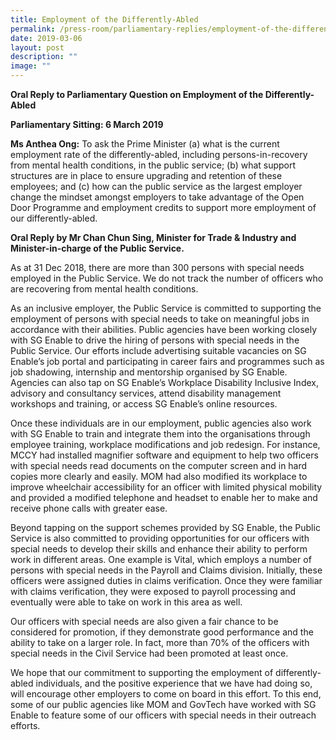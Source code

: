 ```yaml
---
title: Employment of the Differently‑Abled
permalink: /press-room/parliamentary-replies/employment-of-the-differently-abled/
date: 2019-03-06
layout: post
description: ""
image: ""
---
```


**Oral Reply to Parliamentary Question on Employment of the Differently-Abled**
  
**Parliamentary Sitting: 6 March 2019**
  
**Ms Anthea Ong:** To ask the Prime Minister (a) what is the current employment rate of the differently-abled, including persons-in-recovery from mental health conditions, in the public service; (b) what support structures are in place to ensure upgrading and retention of these employees; and (c) how can the public service as the largest employer change the mindset amongst employers to take advantage of the Open Door Programme and employment credits to support more employment of our differently-abled.   

**Oral Reply by Mr Chan Chun Sing, Minister for Trade & Industry and Minister-in-charge of the Public Service.**
  
As at 31 Dec 2018, there are more than 300 persons with special needs employed in the Public Service. We do not track the number of officers who are recovering from mental health conditions.   
  
As an inclusive employer, the Public Service is committed to supporting the employment of persons with special needs to take on meaningful jobs in accordance with their abilities. Public agencies have been working closely with SG Enable to drive the hiring of persons with special needs in the Public Service. Our efforts include advertising suitable vacancies on SG Enable’s job portal and participating in career fairs and programmes such as job shadowing, internship and mentorship organised by SG Enable. Agencies can also tap on SG Enable’s Workplace Disability Inclusive Index, advisory and consultancy services, attend disability management workshops and training, or access SG Enable’s online resources.  
  
Once these individuals are in our employment, public agencies also work with SG Enable to train and integrate them into the organisations through employee training, workplace modifications and job redesign. For instance, MCCY had installed magnifier software and equipment to help two officers with special needs read documents on the computer screen and in hard copies more clearly and easily. MOM had also modified its workplace to improve wheelchair accessibility for an officer with limited physical mobility and provided a modified telephone and headset to enable her to make and receive phone calls with greater ease.  
  
Beyond tapping on the support schemes provided by SG Enable, the Public Service is also committed to providing opportunities for our officers with special needs to develop their skills and enhance their ability to perform work in different areas. One example is Vital, which employs a number of persons with special needs in the Payroll and Claims division. Initially, these officers were assigned duties in claims verification. Once they were familiar with claims verification, they were exposed to payroll processing and eventually were able to take on work in this area as well.  
  
Our officers with special needs are also given a fair chance to be considered for promotion, if they demonstrate good performance and the ability to take on a larger role. In fact, more than 70% of the officers with special needs in the Civil Service had been promoted at least once.   
  
We hope that our commitment to supporting the employment of differently-abled individuals, and the positive experience that we have had doing so, will encourage other employers to come on board in this effort. To this end, some of our public agencies like MOM and GovTech have worked with SG Enable to feature some of our officers with special needs in their outreach efforts.